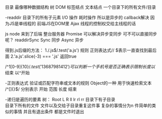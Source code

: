目录 最像哪种数据结构  树
DOM 标签结点  文本结点
一个目录下的所有文件/目录

-readdir 目录下的所有子元素
I/O 操作  耗时操作 所以是异步的  callback解决
因为JS是单线程的   前端JS在DOM里 Ajax
线程的控制权交给主线程的话

js node 来到了后端  整台服务器
Promise 可以解决异步变同步  可不可以直接同步呢？
readdirSync
Sync 同步      Async 异步

得到.js后缀的方法：
1./\.js$/.test('a.js')    规则 正则表达式//     $表示一直查找到最后面
2.'a.js'.slice(-3) === '.js'  返回true


/^1[0-9]{10}$/.test('13687981412')   可以判断一个手机号是否正确  {}表示限制长度    以$ 结束   以^开始


-正则表达式
验证或匹配字符串或文本的规则   Object的一种
用于快速检索文本   /^[]{}$/   分别表示 开始  范围  长度   结束

-递归是遍历的要素
      树：
        Root
  L              R
ll  lr        rl    rr
目录下有子目录  
目录下所有的文件
   文件以及交给子目录重复这件事
复杂的事情分为n 件简单的类似的事情
并且有退出条件   都是文件时退出
